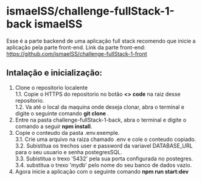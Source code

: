 # ismaelSS/challenge-fullStack-1-back ismaelSS <br/>

Esse é a parte backend de uma aplicação full stack recomendo que inicie a aplicação pela parte front-end.
Link da parte front-end: https://github.com/ismaelSS/challenge-fullStack-1-front

## Intalação e inicialização: <br/>

1. Clone o repositorio localente <br/>
 1.1. Copie o HTTPS do repositorio no botão **<> code** na raiz desse repositorio. <br/>
 1.2. Va até o local da maquina onde deseja clonar, abra o terminal e digite o seguinte comando **git clone <HTTPS>**. <br/>
2. Entre na pasta challenge-fullStack-1-back, abra o terminal e digite o comando a seguir **npm install**. <br/>
3. Copie o conteudo da pasta .env.exemple.<br/>
  3.1. Crie uma arquivo na raiza chamado .env e cole o conteudo copiado.<br/>
  3.2. Subistitua os trechos user e password da variavel DATABASE_URL para o seu usuario e senha postegresSQL.<br/>
  3.3. Subistitua o trexo '5432' pela sua porta configurada no postegres.<br/>
  3.4. substitua o trexo 'mydb' pelo nome do seu banco de dados vazio.<br/>
4. Agora inicie a aplicação com o seguinte comando **npm run start:dev**
